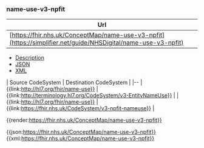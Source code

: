 ### name-use-v3-npfit

| Url |
|--
|  [https://fhir.nhs.uk/ConceptMap/name-use-v3-npfit](https://simplifier.net/guide/NHSDigital/name-use-v3-npfit) | 


<div class="nhsd-!t-margin-bottom-6">
  <ul class="nav nav-tabs" role="tablist">
        <li role="presentation"  class="active">
            <a href="#Description" role="tab" data-toggle="tab">Description</a>
        </li>
        <li role="presentation">
            <a href="#JSON" role="tab" data-toggle="tab">JSON</a>
        </li>
         <li role="presentation">
            <a href="#XML" role="tab" data-toggle="tab">XML</a>
        </li>
  </ul>
  <div class="tab-content snippet">
    <div id="Tree" role="tabpanel" class="tab-pane active">

| Source CodeSystem | Destination CodeSystem  |
|--
| {{link:http://hl7.org/fhir/name-use}} | {{link:http://terminology.hl7.org/CodeSystem/v3-EntityNameUse}} |
| {{link:http://hl7.org/fhir/name-use}} | {{link:https://fhir.nhs.uk/CodeSystem/v3-npfit-nameuse}} |

{{render:https://fhir.nhs.uk/ConceptMap/name-use-v3-npfit}}
    </div>
    <div id="JSON" role="tabpanel" class="tab-pane">
 {{json:https://fhir.nhs.uk/ConceptMap/name-use-v3-npfit}}
    </div>
    <div id="XML" role="tabpanel" class="tab-pane">
 {{xml:https://fhir.nhs.uk/ConceptMap/name-use-v3-npfit}}
    </div>
  </div>
</div>

